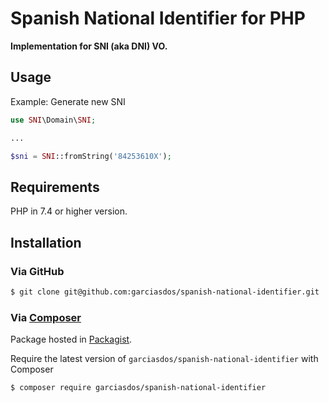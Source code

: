 # Spanish National Identifier for PHP

**Implementation for SNI (aka DNI) VO.**

## Usage
Example: Generate new SNI

```php
use SNI\Domain\SNI;

...

$sni = SNI::fromString('84253610X');

```

## Requirements

PHP in 7.4 or higher version.

## Installation

### Via GitHub

```bash
$ git clone git@github.com:garciasdos/spanish-national-identifier.git
```

### Via [Composer](https://getcomposer.org/doc/00-intro.md)

Package hosted in [Packagist](https://packagist.org/packages/garciasdos/spanish-national-identifier).

Require the latest version of `garciasdos/spanish-national-identifier` with Composer

```bash
$ composer require garciasdos/spanish-national-identifier
